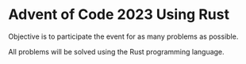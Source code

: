 # Advent of Code 2023 Using Rust

Objective is to participate the event for as many problems as possible.

All problems will be solved using the Rust programming language.

